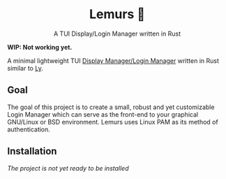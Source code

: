 <div align="center">
	
# Lemurs 🐒
A TUI Display/Login Manager written in Rust
	
</div>

**WIP: Not working yet.**

A minimal lightweight TUI [Display Manager/Login
Manager](https://wiki.archlinux.org/title/Display_manager) written in Rust
similar to [Ly](https://github.com/nullgemm/ly).

## Goal

The goal of this project is to create a small, robust and yet customizable 
Login Manager which can serve as the front-end to your graphical GNU/Linux
or BSD environment. Lemurs uses Linux PAM as its method of authentication.

## Installation

*The project is not yet ready to be installed*
